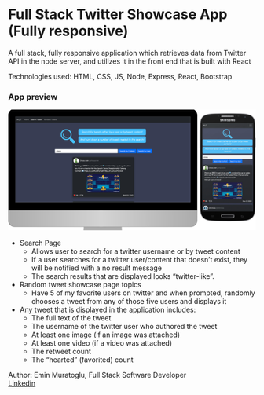 # Full Stack Twitter Showcase App (Fully responsive)

A full stack, fully responsive application which retrieves data from Twitter API in the node server, and utilizes it in the front end that is built with React <br/>

Technologies used: HTML, CSS, JS, Node, Express, React, Bootstrap

<!-- [See live render](https://twitter-showcase-app-hif9.onrender.com/) -->

### App preview

![Alt text](client/src/components/images/app-preview.jpg "App preview image")


* Search Page </br> 
  * Allows user to search for a twitter username or by tweet content
  * If a user searches for a twitter user/content that doesn’t exist, they will be notified with a no result message
  * The search results that are displayed looks “twitter-like”. 
* Random tweet showcase page
topics  
  * Have 5 of my favorite users on twitter and when prompted, randomly chooses a tweet from any of those five users and displays it
* Any tweet that is displayed in the application includes:
  * The full text of the tweet
  * The username of the twitter user who authored the tweet
  * At least one image (if an image was attached)
  * At least one video (if a video was attached)
  * The retweet count
  * The “hearted” (favorited) count

Author: Emin Muratoglu, Full Stack Software Developer <br />
[Linkedin](https://linkedin.com/in/emin-muratoglu-ba287516b)
